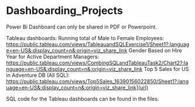 # Dashboarding_Projects
Power Bi Dashboard can only be shared in PDF or Powerpoint. 

Tableau dashboards: 
Running total of Male to Female Employees: https://public.tableau.com/views/TableauandSQLExercise1/Sheet1?:language=en-US&:display_count=n&:origin=viz_share_link
Gender Based on Hire Year for Active Department Managers: https://public.tableau.com/views/CombingSQLandTableauTask2/Chart2?:language=en-US&:display_count=n&:origin=viz_share_link
Top 5 Sales for US in Adventure DB (All SQL): https://public.tableau.com/views/Top5Sales_16390156022850/Sheet1?:language=en-US&:display_count=n&:origin=viz_share_link](url)

SQL code for the Tableau dashboards can be found in the files. 
